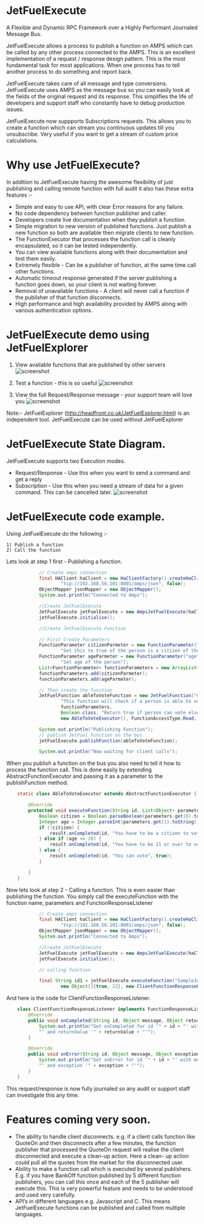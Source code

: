 # JetFuelExecute
A Flexible and Dynamic RPC Framework over a Highly Performant Journaled Message Bus.

JetFuelExecute allows a process to publish a function on AMPS which can be called by any other process connected to the AMPS. This is an excellent implementation of a request / response design pattern. This is the most fundamental task for most applications. When one process has to tell another process to do something and report back.

JetFuelExecute takes care of all message and type conversions. JetFuelExecute uses AMPS as the message bus so you can easily look at the fields of the original request and its response. This simplifies the life of developers and support staff who constantly have to debug production issues.

JetFuelExecute now suppports Subscriptions requests. This allows you to create a function which can stream you continuous updates till you unsubscribe. Very useful if you want to get a stream of custom price calculations.

# Why use JetFuelExecute?
In addition to JetFuelExecute having the awesome flexibility of just publishing and calling remote function with full audit it also has these extra features :-
* Simple and easy to use API, with clear Error reasons for any failure.
* No code dependency between function publisher and caller.
* Developers create live documentation when they publish a function.
* Simple migration to new version of published functions. Just publish a new function so both are available then migrate clients to new function.
* The FunctionExecutor that processes the function call is cleanly encapsulated, so it can be tested independently.
* You can view available functions along with their documentation and test them easily.
* Extremely flexible - Can be a publisher of function, at the same time call other functions.
* Automatic timeout response generated if the server publishing a function goes down,  so your client is not waiting forever.
* Removal of unavailable functions - A client will never call a function if the publisher of that function disconnects. 
* High performance and high availability provided by AMPS along with various authentication options.

# JetFuelExecute demo using JetFuelExplorer 

1) View available functions that are published by other servers
![screenshot](http://headfront.co.uk/JetFuelExecuteAvailableFunctions.png)

2) Test a function - this is so useful
![screenshot](http://headfront.co.uk/JetFuelExecuteTestFunction.png)

3) View the full Request/Response message - your support team will love you
![screenshot](http://headfront.co.uk/JetFuelExecuteAudit.png)

Note:- JetFuelExplorer (http://headfront.co.uk/JetFuelExplorer.html) is an independent tool. JetFuelExecute can be used without JetFuelExplorer


# JetFuelExecute State Diagram.
JetFuelExecute supports two Execution modes.
* Request/Response - Use this when you want to send a command and get a reply
* Subscription - Use this when you need a stream of data for a given command. This can be cancelled later.
![screenshot](http://headfront.co.uk/JetFuelExecuteStateDiagram.jpg)


# JetFuelExecute code example.

Using JetFuelExecute do the following :-

    1) Publish a function
    2) Call the function

Lets look at step 1 first - Publishing a function.
```java
            // Create amps connection
            final HAClient haClient = new HaClientFactory().createHaClient("SampleJetFuelSever",
                    "tcp://192.168.56.101:8001/amps/json", false);
            ObjectMapper jsonMapper = new ObjectMapper();
            System.out.println("Connected to Amps");

            //Create JetFuelExecute
            JetFuelExecute jetFuelExecute = new AmpsJetFuelExecute(haClient, jsonMapper);
            jetFuelExecute.initialise();

            //Create JetFuelExecute Function

            // First Create Parameters
            FunctionParameter citizenParmeter = new FunctionParameter("isCitizen", Boolean.class,
                    "Set this to true of the person is a citizen of the country");
            FunctionParameter ageParmeter = new FunctionParameter("age", Integer.class,
                    "Set age of the person");
            List<FunctionParameter> functionParameters = new ArrayList<>();
            functionParameters.add(citizenParmeter);
            functionParameters.add(ageParmeter);

            // Then create the function
            JetFuelFunction ableToVoteFunction = new JetFuelFunction("CheckAbilityToVote",
                    "This function will check if a person is able to vote",
                    functionParameters,
                    Boolean.class, "Return true if person can vote else false",
                    new AbleToVoteExecutor(), FunctionAccessType.Read, FunctionExecutionType.RequestResponse);

            System.out.println("Publishing Function");
            // publish JetFuel Function on the bus
            jetFuelExecute.publishFunction(ableToVoteFunction);

            System.out.println("Now waiting for client calls");
```

When you publish a function on the bus you also need to tell it how to process the function call. This is done easily by extending AbstractFunctionExecutor and passing it as a parameter to the publishFunction method.

```java
    static class AbleToVoteExecutor extends AbstractFunctionExecutor {

        @Override
        protected void executeFunction(String id, List<Object> parameters, FunctionResponseListener result) {
            Boolean citizen = Boolean.parseBoolean(parameters.get(0).toString());
            Integer age = Integer.parseInt(parameters.get(1).toString());
            if (!citizen) {
                result.onCompleted(id, "You have to be a citizen to vote", false);
            } else if (age <= 20) {
                result.onCompleted(id, "You have to be 21 or over to vote", false);
            } else {
                result.onCompleted(id, "You can vote", true);
            }

        }
    }
```

Now lets look at step 2 - Calling a function. This is even easier than publishing the function. You simply call the executeFunction with the function name, parameters and FunctionResponseListener

```java
            // Create amps connection
            final HAClient haClient = new HaClientFactory().createHaClient("SampleJetFuelClient",
                    "tcp://192.168.56.101:8001/amps/json", false);
            ObjectMapper jsonMapper = new ObjectMapper();
            System.out.println("Connected to Amps");

            //Create JetFuelExecute
            JetFuelExecute jetFuelExecute = new AmpsJetFuelExecute(haClient, jsonMapper);
            jetFuelExecute.initialise();

            // calling function

            final String id1 = jetFuelExecute.executeFunction("SampleJetFuelSever.CheckAbilityToVote",
                    new Object[]{true, 22}, new ClientFunctionResponseListener());
```
And here is the code for ClientFunctionResponseListener.

```java
    class ClientFunctionResponseListener implements FunctionResponseListener {
        @Override
        public void onCompleted(String id, Object message, Object returnValue) {
            System.out.println("Got onCompleted for id '" + id + "' with message '" + message + 
            "' and returnValue '" + returnValue + "'");
        }

        @Override
        public void onError(String id, Object message, Object exception) {
            System.out.println("Got onError for id '" + id + "' with message '" + message + 
            "' and exception '" + exception + "'");
        }
    }
```

This request/response is now fully journaled so any audit or support staff can investigate this any time.

# Features coming very soon.
* The ability to handle client disconnects. e.g. if a client calls function like QuoteOn and then disconnects after a few minutes, the function publisher that processed the QuoteOn request will realise the client disconnected and execute a clean-up action. Here a clean- up action could pull all the quotes from the market for the disconnected user.
* Ability to make a function call which is executed by several publishers. E.g. if you have BankOff function published by 5 different function publishers, you can call this once and each of the 5 publisher will execute this. This is very powerful feature and needs to be understood and used very carefully.
* API’s in different languages e.g. Javascript and C. This means JetFuelExecute functions can be published and called from multiple languages.
